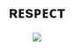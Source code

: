 <h1 align='center'>ʀᴇsᴘᴇᴄᴛ</h1>

<div>
 <p align='center'>
    <img src='https://media1.tenor.com/m/oKZVauJ1LWEAAAAd/anime-fern.gif' />
  </p>
<div>